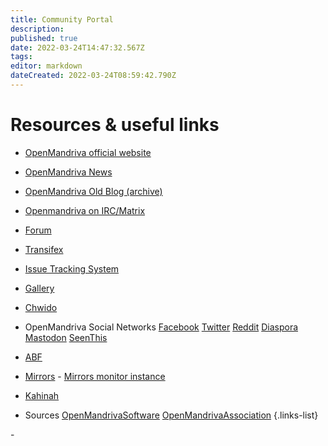 ```yaml
---
title: Community Portal
description: 
published: true
date: 2022-03-24T14:47:32.567Z
tags: 
editor: markdown
dateCreated: 2022-03-24T08:59:42.790Z
---
```


# Resources & useful links

- [OpenMandriva official website](https://www.openmandriva.org)
- [OpenMandriva News](https://www.openmandriva.org/en/news/)
- [OpenMandriva Old Blog (archive)](https://arc.openmandriva.org/blog/)
- [Openmandriva on IRC/Matrix](/team/chat)
- [Forum](https://forum.openmandriva.org/)
- [Transifex](https://www.transifex.com/openmandriva/public/)
- [Issue Tracking System](https://github.com/OpenMandrivaAssociation/distribution/issues)
- [Gallery](https://gallery.openmandriva.org/)
- [Chwido](https://chwido.openmandriva.org/meetings/%23openmandriva-cooker/)
- OpenMandriva Social Networks
 [Facebook](https://www.facebook.com/OpenMandriva)
 [Twitter](https://twitter.com/OpenMandrivaOrg)
 [Reddit](https://www.reddit.com/r/OpenMandriva/)
 [Diaspora](https://joindiaspora.com/u/openmandriva)
 [Mastodon](https://hostux.social/@OpenMandriva)
 [SeenThis](https://seenthis.net/people/openmandriva)

- [ABF](https://abf.openmandriva.org/)
- [Mirrors](http://mirror.openmandriva.org/README.txt?mirrorlist) - [Mirrors monitor instance](https://mirmon.openmandriva.org/)
- [Kahinah](https://kahinah.rxu.tech/)

- Sources
 [OpenMandrivaSoftware](https://github.com/OpenMandrivaSoftware/)
 [OpenMandrivaAssociation](https://github.com/OpenMandrivaAssociation/)
{.links-list}

\- 